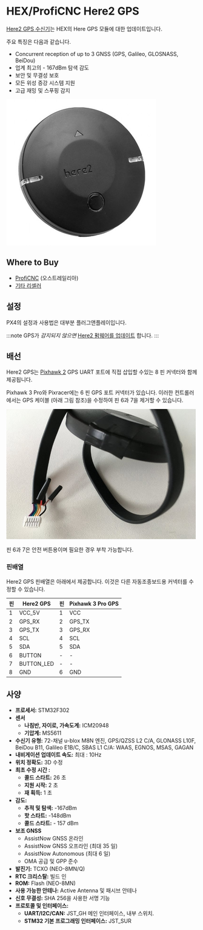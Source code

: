 # HEX/ProfiCNC Here2 GPS

[Here2 GPS 수신기](http://www.proficnc.com/all-products/152-gps-module.html)는 HEX의 Here GPS 모듈에 대한 업데이트입니다.

주요 특징은 다음과 같습니다.
- Concurrent reception of up to 3 GNSS (GPS, Galileo, GLOSNASS, BeiDou)
- 업계 최고의 - 167dBm 탐색 감도
- 보안 및 무결성 보호
- 모든 위성 증강 시스템 지원
- 고급 재밍 및 스푸핑 감지


<img src="../../assets/hardware/gps/here2_gps_module.jpg" />


## Where to Buy

* [ProfiCNC](http://www.proficnc.com/all-products/152-gps-module.html) (오스트레일리아)
* [기타 리셀러](http://www.proficnc.com/stores)

## 설정

PX4의 설정과 사용법은 대부분 플러그앤플레이입니다.

:::note GPS가 *감지되지 않으면* [Here2 펌웨어를 업데이트](https://docs.cubepilot.org/user-guides/here-2/updating-here-2-firmware) 합니다.
:::

## 배선

Here2 GPS는 [Pixhawk 2](http://www.hex.aero/wp-content/uploads/2016/07/DRS_Pixhawk-2-17th-march-2016.pdf) GPS UART 포트에 직접 삽입할 수있는 8 핀 커넥터와 함께 제공됩니다.

Pixhawk 3 Pro와 Pixracer에는 6 핀 GPS 포트 커넥터가 있습니다. 이러한 컨트롤러에서는 GPS 케이블 (아래 그림 참조)을 수정하여 핀 6과 7을 제거할 수 있습니다.

<img src="../../assets/hardware/gps/rtk_here_plug_gps_to_6pin_connector.jpg" width="500px" />

핀 6과 7은 안전 버튼용이며 필요한 경우 부착 가능합니다.

### 핀배열

Here2 GPS 핀배열은 아래에서 제공합니다. 이것은 다른 자동조종보드용 커넥터를 수정할 수 있습니다.

| 핀 | Here2 GPS  | 핀 | Pixhawk 3 Pro GPS |
| - | ---------- | - | ----------------- |
| 1 | VCC_5V     | 1 | VCC               |
| 2 | GPS_RX     | 2 | GPS_TX            |
| 3 | GPS_TX     | 3 | GPS_RX            |
| 4 | SCL        | 4 | SCL               |
| 5 | SDA        | 5 | SDA               |
| 6 | BUTTON     | - | -                 |
| 7 | BUTTON_LED | - | -                 |
| 8 | GND        | 6 | GND               |

## 사양

- **프로세서:** STM32F302
- **센서**
  - **나침반, 자이로, 가속도계:** ICM20948
  - **기압계:** MS5611
- **수신기 유형:** 72-채널 u-blox M8N 엔진, GPS/QZSS L2 C/A, GLONASS L10F, BeiDou B11, Galileo E1B/C, SBAS L1 C/A: WAAS, EGNOS, MSAS, GAGAN
- **내비게이션 업데이트 속도:** 최대 : 10Hz
- **위치 정확도:** 3D 수정
- **최초 수정 시간 :**
  - **콜드 스타트:** 26 초
  - **지원 시작:** 2 초
  - **재 획득:** 1 초
- **감도:**
  - **추적 및 탐색:** -167dBm
  - **핫 스타트:** -148dBm
  - **콜드 스타트:** - 157 dBm
- **보조 GNSS**
  - AssistNow GNSS 온라인
  - AssistNow GNSS 오프라인 (최대 35 일)
  - AssistNow Autonomous (최대 6 일)
  - OMA 공급 및 GPP 준수
- **발진기:** TCXO (NEO-8MN/Q)
- **RTC 크리스탈:** 빌드 인
- **ROM:** Flash (NEO-8MN)
- **사용 가능한 안테나:** Active Antenna 및 패시브 안테나
- **신호 무결성:** SHA 256을 사용한 서명 기능
- **프로토콜 및 인터페이스:**
  - **UART/I2C/CAN:** JST_GH 메인 인터페이스, 내부 스위치.
  - **STM32 기본 프로그래밍 인터페이스:** JST_SUR
